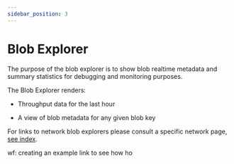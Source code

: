 ```yaml
---
sidebar_position: 3
---
```


# Blob Explorer

The purpose of the blob explorer is to show blob realtime metadata and summary
statistics for debugging and monitoring purposes.

The Blob Explorer renders:

- Throughput data for the last hour


- A view of blob metadata for any given blob key

For links to network blob explorers please consult a specific network page, [see index](./networks/README.md).

wf: creating an example link to see how ho